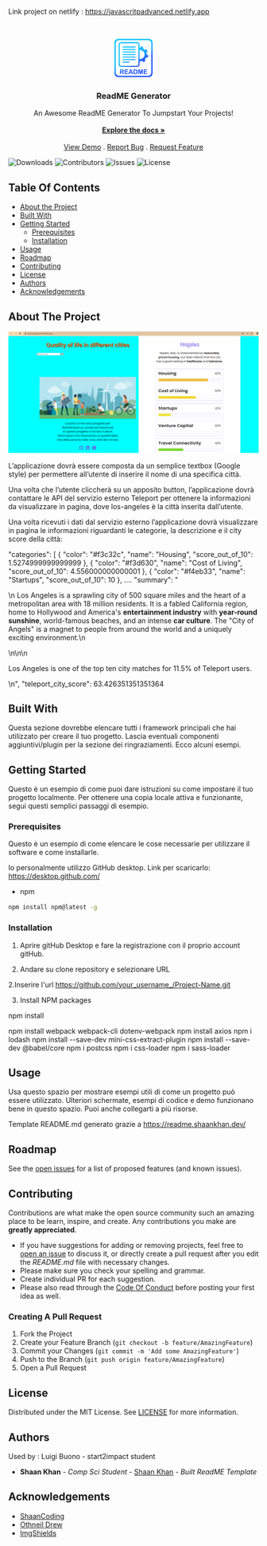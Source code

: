 Link project on netlify : https://javascritpadvanced.netlify.app


<br/>
<p align="center">
<img src="images/logo.png" alt="Logo" width="80" height="80">
 
 




  <h3 align="center">ReadME Generator</h3>

  <p align="center">
    An Awesome ReadME Generator To Jumpstart Your Projects!
    <br/>
    <br/>
    <a href="https://github.com/ShaanCoding/ReadME-Generator"><strong>Explore the docs »</strong></a>
    <br/>
    <br/>
    <a href="https://github.com/ShaanCoding/ReadME-Generator">View Demo</a>
    .
    <a href="https://github.com/ShaanCoding/ReadME-Generator/issues">Report Bug</a>
    .
    <a href="https://github.com/ShaanCoding/ReadME-Generator/issues">Request Feature</a>
  </p>
</p>

![Downloads](https://img.shields.io/github/downloads/ShaanCoding/ReadME-Generator/total) ![Contributors](https://img.shields.io/github/contributors/ShaanCoding/ReadME-Generator?color=dark-green) ![Issues](https://img.shields.io/github/issues/ShaanCoding/ReadME-Generator) ![License](https://img.shields.io/github/license/ShaanCoding/ReadME-Generator) 

## Table Of Contents

* [About the Project](#about-the-project)
* [Built With](#built-with)
* [Getting Started](#getting-started)
  * [Prerequisites](#prerequisites)
  * [Installation](#installation)
* [Usage](#usage)
* [Roadmap](#roadmap)
* [Contributing](#contributing)
* [License](#license)
* [Authors](#authors)
* [Acknowledgements](#acknowledgements)

## About The Project

<img src="images/Screenshot 2023-06-18 112058.png">

L’applicazione dovrà essere composta da un semplice textbox (Google style) per permettere all’utente di inserire il nome di una specifica città.

Una volta che l’utente cliccherà su un apposito button, l’applicazione dovrà contattare le API del servizio esterno Teleport per ottenere la informazioni da visualizzare in pagina, dove los-angeles è la città inserita dall’utente.

Una volta ricevuti i dati dal servizio esterno l’applicazione dovrà visualizzare in pagina le informazioni riguardanti le categorie, la descrizione e il city score della città:

"categories": [
{
"color": "#f3c32c",
"name": "Housing",
"score_out_of_10": 1.5274999999999999
},
{
"color": "#f3d630",
"name": "Cost of Living",
"score_out_of_10": 4.556000000000001
},
{
"color": "#f4eb33",
"name": "Startups",
"score_out_of_10": 10
},
....
"summary": "<p>\n    Los Angeles is a sprawling city of 500 square miles and the heart of a metropolitan area with 18 million residents. It is a fabled California region, home to Hollywood and America's <b>entertainment industry</b> with <b>year-round sunshine</b>, world-famous beaches, and an intense <b>car culture</b>. The \"City of Angels\" is a magnet to people from around the world and a uniquely exciting environment.\n</p>\n\n\n    <p>Los Angeles is one of the top ten city matches for 11.5% of Teleport users.</p>\n",
"teleport_city_score": 63.426351351351364










## Built With

Questa sezione dovrebbe elencare tutti i framework principali che hai utilizzato per creare il tuo progetto. Lascia eventuali componenti aggiuntivi/plugin per la sezione dei ringraziamenti. Ecco alcuni esempi.

## Getting Started

Questo è un esempio di come puoi dare istruzioni su come impostare il tuo progetto localmente.
Per ottenere una copia locale attiva e funzionante, segui questi semplici passaggi di esempio.

### Prerequisites

Questo è un esempio di come elencare le cose necessarie per utilizzare il software e come installarle.

Io personalmente utilizzo GitHub desktop.
Link per scaricarlo: https://desktop.github.com/

* npm

```sh
npm install npm@latest -g
```


### Installation
1. Aprire gitHub Desktop e fare la registrazione con il proprio account gitHub.

2. Andare su clone repository e selezionare URL


2.Inserire l'url https://github.com/your_username_/Project-Name.git


3. Install NPM packages


npm install


npm install webpack webpack-cli dotenv-webpack
npm install axios
npm i lodash
npm install --save-dev mini-css-extract-plugin
npm install --save-dev @babel/core
npm i postcss
npm i css-loader
npm i sass-loader

## Usage

Usa questo spazio per mostrare esempi utili di come un progetto può essere utilizzato. Ulteriori schermate, esempi di codice e demo funzionano bene in questo spazio. Puoi anche collegarti a più risorse.

Template README.md generato grazie a https://readme.shaankhan.dev/

## Roadmap

See the [open issues](https://github.com/ShaanCoding/ReadME-Generator/issues) for a list of proposed features (and known issues).

## Contributing

Contributions are what make the open source community such an amazing place to be learn, inspire, and create. Any contributions you make are **greatly appreciated**.
* If you have suggestions for adding or removing projects, feel free to [open an issue](https://github.com/ShaanCoding/ReadME-Generator/issues/new) to discuss it, or directly create a pull request after you edit the *README.md* file with necessary changes.
* Please make sure you check your spelling and grammar.
* Create individual PR for each suggestion.
* Please also read through the [Code Of Conduct](https://github.com/ShaanCoding/ReadME-Generator/blob/main/CODE_OF_CONDUCT.md) before posting your first idea as well.

### Creating A Pull Request

1. Fork the Project
2. Create your Feature Branch (`git checkout -b feature/AmazingFeature`)
3. Commit your Changes (`git commit -m 'Add some AmazingFeature'`)
4. Push to the Branch (`git push origin feature/AmazingFeature`)
5. Open a Pull Request

## License

Distributed under the MIT License. See [LICENSE](https://github.com/ShaanCoding/ReadME-Generator/blob/main/LICENSE.md) for more information.

## Authors
Used by : Luigi Buono - start2impact student
* **Shaan Khan** - *Comp Sci Student* - [Shaan Khan](https://github.com/ShaanCoding/) - *Built ReadME Template*

## Acknowledgements

* [ShaanCoding](https://github.com/ShaanCoding/)
* [Othneil Drew](https://github.com/othneildrew/Best-README-Template)
* [ImgShields](https://shields.io/)
